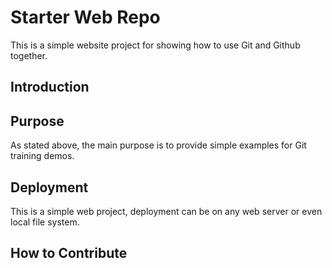 # Starter Web Repo

This is a simple website project for showing how to use Git and Github together.

## Introduction 

## Purpose 

As stated above, the main purpose is to provide simple examples for Git training demos.

## Deployment

This is a simple web project, deployment can be on any web server or even local file system.

## How to Contribute